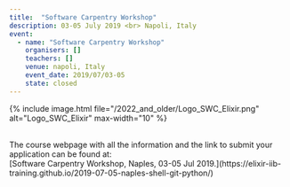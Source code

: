 ```yaml
---
title:  "Software Carpentry Workshop"
description: 03-05 July 2019 <br> Napoli, Italy
event:
  - name: "Software Carpentry Workshop"
    organisers: []
    teachers: []
    venue: napoli, Italy 
    event_date: 2019/07/03-05
    state: closed
---
```

{% include image.html file="/2022_and_older/Logo_SWC_Elixir.png" alt="Logo_SWC_Elixir" max-width="10" %}

<br>
The course webpage with all the information and the link to submit your application can be found at:<br>
[Software Carpentry Workshop, Naples, 03-05 Jul 2019.](https://elixir-iib-training.github.io/2019-07-05-naples-shell-git-python/)
